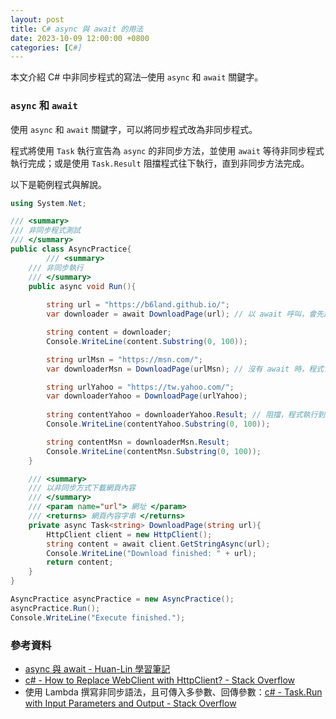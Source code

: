 ```yaml
---
layout: post
title: C# async 與 await 的用法
date: 2023-10-09 12:00:00 +0800
categories: [C#]
---
```


本文介紹 C# 中非同步程式的寫法─使用 `async` 和 `await` 關鍵字。

### `async` 和 `await`

使用 `async` 和 `await` 關鍵字，可以將同步程式改為非同步程式。

程式將使用 `Task` 執行宣告為 `async` 的非同步方法，並使用 `await` 等待非同步程式執行完成；或是使用 `Task.Result` 阻擋程式往下執行，直到非同步方法完成。

以下是範例程式與解說。

```cs
using System.Net;

/// <summary>
/// 非同步程式測試
/// </summary>
public class AsyncPractice{
        /// <summary>
    /// 非同步執行
    /// </summary>
    public async void Run(){
        
        string url = "https://b6land.github.io/";
        var downloader = await DownloadPage(url); // 以 await 呼叫，會先跳出 Run() 執行其它方法 (若有的話)，直到 DownloadPage(url) 執行完成，才繼續往下執行

        string content = downloader;
        Console.WriteLine(content.Substring(0, 100));

        string urlMsn = "https://msn.com/";
        var downloaderMsn = DownloadPage(urlMsn); // 沒有 await 時，程式會往下執行

        string urlYahoo = "https://tw.yahoo.com/";
        var downloaderYahoo = DownloadPage(urlYahoo); 
        
        string contentYahoo = downloaderYahoo.Result; // 阻擋，程式執行到此處停住，直到 DownloadPage(urlYahoo) 執行完成，才繼續往下執行
        Console.WriteLine(contentYahoo.Substring(0, 100));

        string contentMsn = downloaderMsn.Result; 
        Console.WriteLine(contentMsn.Substring(0, 100));
    }

    /// <summary>
    /// 以非同步方式下載網頁內容
    /// </summary>
    /// <param name="url"> 網址 </param>
    /// <returns> 網頁內容字串 </returns>
    private async Task<string> DownloadPage(string url){
        HttpClient client = new HttpClient();
        string content = await client.GetStringAsync(url);
        Console.WriteLine("Download finished: " + url);
        return content;
    }
}

AsyncPractice asyncPractice = new AsyncPractice();
asyncPractice.Run();
Console.WriteLine("Execute finished.");
```

### 參考資料

- [async 與 await - Huan-Lin 學習筆記](https://www.huanlintalk.com/2016/01/async-and-await.html)
- [c# - How to Replace WebClient with HttpClient? - Stack Overflow](https://stackoverflow.com/questions/33020657/how-to-replace-webclient-with-httpclient)
- 使用 Lambda 撰寫非同步語法，且可傳入多參數、回傳參數：[c# - Task.Run with Input Parameters and Output - Stack Overflow](https://stackoverflow.com/questions/49587439/task-run-with-input-parameters-and-output)